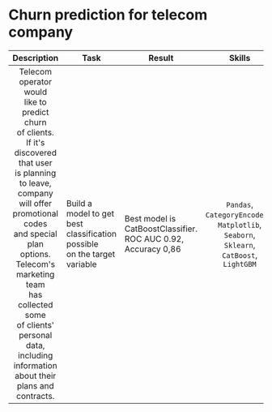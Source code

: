# Churn prediction for telecom company

| Description | Task | Result | Skills |
| :----:|  ---- |  ---- |  :----: |
| Telecom operator would<br/> like to predict churn<br/> of clients.<br/> If it's discovered that user<br/> is planning to leave,<br/> company will offer<br/> promotional codes<br/> and special plan options.<br/> Telecom's marketing team<br/> has collected some<br/> of clients' personal<br/> data, including<br/> information about their<br/> plans and contracts. | Build a model to get<br/> best classification possible<br/> on the target variable | Best model is CatBoostClassifier.<br/> ROC AUC 0.92, Accuracy 0,86 | `Pandas`, `СategoryEncoders`,<br/> `Matplotlib`, `Seaborn`,<br/> `Sklearn`, `CatBoost`, `LightGBM`
